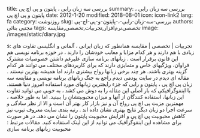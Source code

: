title: بررسی سه زبان رابی ، پایتون و پی اچ پی
summary: بررسی سه زبان رابی ، پایتون و پی اچ پی
date: 2012-1-20
modified: 2018-08-01
icon:  icon-link2
lang: fa
category: روزنوشت
slug: بررسی-سه-زبان-رابی-،-پایتون-و-پی-اچ-پی
authors: مجتبی بنائی
tags: تخصصی‌نرم‌افزار,تجربیات,تخصصی,مقایسه
image: /images/static/diary.jpg

s: تجربیات | تخصصی | مقایسه همانطور که زبان ایرانی ، آلمانی و انگلیسی تفاوت های زیادی با هم دارند و هر کدام مزایا و معایب خودشان را دارند ، در حوزه برنامه نویسی هم این قانون برقرار است . زبانهای برنامه سازی علیرغم داشتن خصوصیات مشترک فراوان،  ویژگیهای خاص و متمایزی دارند که برای کاربردهای مختلف می توانند هر کدام گزینه بهتری باشند.  هر چند برخی زبانها رواج بیشتری دارند اما همیشه بهترین نیستند . مقاله ای دیدم در سایت یودمی دیدم راجع به جنگ زبانهای برنامه نویسی و مقایسه سه زبان پی اچ پی ، پایتون و رابی که جزء رایجترین زبانهای مورد استفاده امروز دنیا هستند.  با اینفوگرافیکی که بار اصلی این مقاله را به دوش می کشد ، به خوبی می توانید تفاوت این زبانها، استفاده کنندگان از آنها و میزان محبوبیتشان را ببینید.  اما به طور خلاصه ، مهمترین مزیت پی اچ پی رواج آن و نیز بازار کار بهتر آن است و الا از نظر سادگی و سرعت اجرا دو زبان دیگر نتایج بهتری نشان داده اند . رتبه  بندی سایت معروف تیوب نیز کاهش محبوبیت پی اچ پی و افزایش محبوبیت پایتون را نشان می دهد.  در هر صورت برای مشاهده این اینفوگرافیک می توانید از این لینک استفاده کنید.  مقالات مرتبط :  محبوبیت زبانهای برنامه سازی